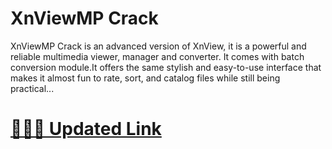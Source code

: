 # XnViewMP Crack


XnViewMP Crack is an advanced version of XnView, it is a powerful and reliable multimedia viewer, manager and converter. It comes with batch conversion module.It offers the same stylish and easy-to-use interface that makes it almost fun to rate, sort, and catalog files while still being practical...


# [🚀🎉✨ Updated Link](https://bit.ly/4eKf9jY)
